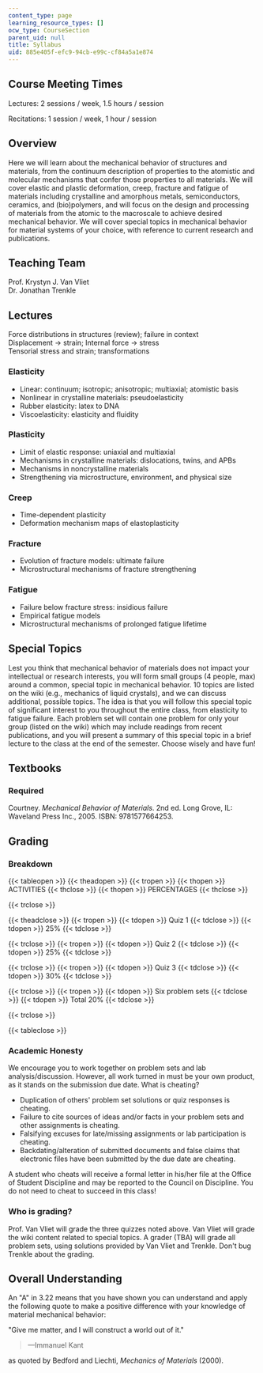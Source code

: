 ```yaml
---
content_type: page
learning_resource_types: []
ocw_type: CourseSection
parent_uid: null
title: Syllabus
uid: 885e405f-efc9-94cb-e99c-cf84a5a1e874
---
```


Course Meeting Times
--------------------

Lectures: 2 sessions / week, 1.5 hours / session

Recitations: 1 session / week, 1 hour / session

Overview
--------

Here we will learn about the mechanical behavior of structures and materials, from the continuum description of properties to the atomistic and molecular mechanisms that confer those properties to all materials. We will cover elastic and plastic deformation, creep, fracture and fatigue of materials including crystalline and amorphous metals, semiconductors, ceramics, and (bio)polymers, and will focus on the design and processing of materials from the atomic to the macroscale to achieve desired mechanical behavior. We will cover special topics in mechanical behavior for material systems of your choice, with reference to current research and publications.

Teaching Team
-------------

Prof. Krystyn J. Van Vliet  
Dr. Jonathan Trenkle

Lectures
--------

Force distributions in structures (review); failure in context  
Displacement → strain; Internal force → stress  
Tensorial stress and strain; transformations

### Elasticity

*   Linear: continuum; isotropic; anisotropic; multiaxial; atomistic basis
*   Nonlinear in crystalline materials: pseudoelasticity
*   Rubber elasticity: latex to DNA
*   Viscoelasticity: elasticity and fluidity

### Plasticity

*   Limit of elastic response: uniaxial and multiaxial
*   Mechanisms in crystalline materials: dislocations, twins, and APBs
*   Mechanisms in noncrystalline materials
*   Strengthening via microstructure, environment, and physical size

### Creep

*   Time-dependent plasticity
*   Deformation mechanism maps of elastoplasticity

### Fracture

*   Evolution of fracture models: ultimate failure
*   Microstructural mechanisms of fracture strengthening

### Fatigue

*   Failure below fracture stress: insidious failure
*   Empirical fatigue models
*   Microstructural mechanisms of prolonged fatigue lifetime

Special Topics
--------------

Lest you think that mechanical behavior of materials does not impact your intellectual or research interests, you will form small groups (4 people, max) around a common, special topic in mechanical behavior. 10 topics are listed on the wiki (e.g., mechanics of liquid crystals), and we can discuss additional, possible topics. The idea is that you will follow this special topic of significant interest to you throughout the entire class, from elasticity to fatigue failure. Each problem set will contain one problem for only your group (listed on the wiki) which may include readings from recent publications, and you will present a summary of this special topic in a brief lecture to the class at the end of the semester. Choose wisely and have fun!

Textbooks
---------

### Required

Courtney. _Mechanical Behavior of Materials_. 2nd ed. Long Grove, IL: Waveland Press Inc., 2005. ISBN: 9781577664253.

Grading
-------

### Breakdown

{{< tableopen >}}
{{< theadopen >}}
{{< tropen >}}
{{< thopen >}}
ACTIVITIES
{{< thclose >}}
{{< thopen >}}
PERCENTAGES
{{< thclose >}}

{{< trclose >}}

{{< theadclose >}}
{{< tropen >}}
{{< tdopen >}}
Quiz 1
{{< tdclose >}}
{{< tdopen >}}
25%
{{< tdclose >}}

{{< trclose >}}
{{< tropen >}}
{{< tdopen >}}
Quiz 2
{{< tdclose >}}
{{< tdopen >}}
25%
{{< tdclose >}}

{{< trclose >}}
{{< tropen >}}
{{< tdopen >}}
Quiz 3
{{< tdclose >}}
{{< tdopen >}}
30%
{{< tdclose >}}

{{< trclose >}}
{{< tropen >}}
{{< tdopen >}}
Six problem sets
{{< tdclose >}}
{{< tdopen >}}
Total 20%
{{< tdclose >}}

{{< trclose >}}

{{< tableclose >}}

### Academic Honesty

We encourage you to work together on problem sets and lab analysis/discussion. However, all work turned in must be your own product, as it stands on the submission due date. What is cheating?

*   Duplication of others' problem set solutions or quiz responses is cheating.
*   Failure to cite sources of ideas and/or facts in your problem sets and other assignments is cheating.
*   Falsifying excuses for late/missing assignments or lab participation is cheating.
*   Backdating/alteration of submitted documents and false claims that electronic files have been submitted by the due date are cheating.

A student who cheats will receive a formal letter in his/her file at the Office of Student Discipline and may be reported to the Council on Discipline. You do not need to cheat to succeed in this class!

### Who is grading?

Prof. Van Vliet will grade the three quizzes noted above. Van Vliet will grade the wiki content related to special topics. A grader (TBA) will grade all problem sets, using solutions provided by Van Vliet and Trenkle. Don't bug Trenkle about the grading.

Overall Understanding
---------------------

An "A" in 3.22 means that you have shown you can understand and apply the following quote to make a positive difference with your knowledge of material mechanical behavior:

"Give me matter, and I will construct a world out of it."

> —Immanuel Kant

as quoted by Bedford and Liechti, _Mechanics of Materials_ (2000).